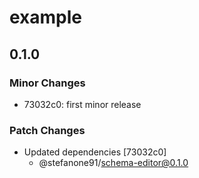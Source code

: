 # example

## 0.1.0

### Minor Changes

- 73032c0: first minor release

### Patch Changes

- Updated dependencies [73032c0]
  - @stefanone91/schema-editor@0.1.0
